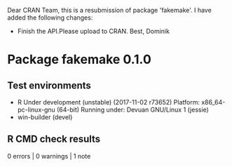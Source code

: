 Dear CRAN Team,
this is a resubmission of package 'fakemake'. I have added the following changes:

* Finish the API.Please upload to CRAN.
Best, Dominik

# Package fakemake 0.1.0
## Test  environments 
- R Under development (unstable) (2017-11-02 r73652)
  Platform: x86_64-pc-linux-gnu (64-bit)
  Running under: Devuan GNU/Linux 1 (jessie)
- win-builder (devel)

## R CMD check results
0 errors | 0 warnings | 1 note 
